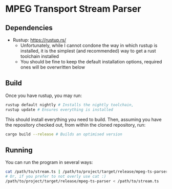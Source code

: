 # MPEG Transport Stream Parser

## Dependencies

 - Rustup: https://rustup.rs/
   - Unfortunately, while I cannot condone the way in which rustup is installed, it is the simplest (and recommended) way to get a rust toolchain installed
   - You should be fine to keep the default installation options, required ones will be overwritten below

## Build

Once you have rustup, you may run:
```bash
rustup default nightly # Installs the nightly toolchain,
rustup update # Ensures everything is installed
```

This should install everything you need to build. Then, assuming you have the repository checked out, from within the cloned repository, run:

```bash
cargo build --release # Builds an optimised version
```

## Running

You can run the program in several ways:
```bash
cat /path/to/stream.ts | /path/to/project/target/release/mpeg-ts-parser
# Or, if you prefer to not overly use cat :)
/path/to/project/target/release/mpeg-ts-parser < /path/to/stream.ts
```


